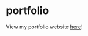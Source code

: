 # portfolio
<p>
  View my portfolio website <a href="https://marisavertz.github.io/portfolio/"> here</a>!
</p>
